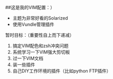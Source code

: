 ##这是我的VIM配置：）

* 主题为非常好看的Solarized
* 使用Vundle管理插件

暂时目标：（重要性自上而下递减）
	
1. 搞定VIM配色和zsh冲突问题
2. 系统学习一下VIM强大剪切板
3. 过一下VIM文档
4. 装一些插件
5. 自己DIY工作环境的插件（比如python FTP插件）
